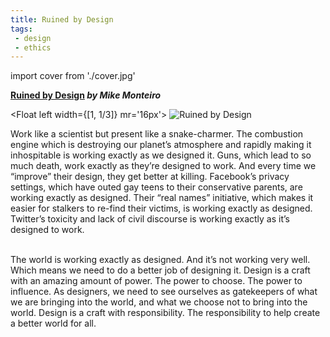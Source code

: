 ```yaml
---
title: Ruined by Design
tags: 
 - design
 - ethics
---
```


import cover from './cover.jpg'

**[Ruined by Design](https://ruinedby.design) _by Mike Monteiro_**

<Float left width={[1, 1/3]} mr='16px'>
  <Image src={cover} alt='Ruined by Design' />
</Float>

<Quote source='Mike Monteiro, Ruined by Design'>
  Work like a scientist but present like a snake-charmer.
</Quote>

<Box className='clearfix' />

<Quote source='Mike Monteiro, Ruined by Design'>
  The combustion engine which is destroying our planet’s atmosphere and rapidly making it inhospitable is working exactly as we designed it. Guns, which lead to so much death, work exactly as they’re designed to work. And every time we “improve” their design, they get better at killing. Facebook’s privacy settings, which have outed gay teens to their conservative parents, are working exactly as designed. Their “real names” initiative, which makes it easier for stalkers to re-find their victims, is working exactly as designed. Twitter’s toxicity and lack of civil discourse is working exactly as it’s designed to work.<br /><br />
  
  The world is working exactly as designed. And it’s not working very well. Which means we need to do a better job of designing it. Design is a craft with an amazing amount of power. The power to choose. The power to influence. As designers, we need to see ourselves as gatekeepers of what we are bringing into the world, and what we choose not to bring into the world. Design is a craft with responsibility. The responsibility to help create a better world for all.
</Quote>